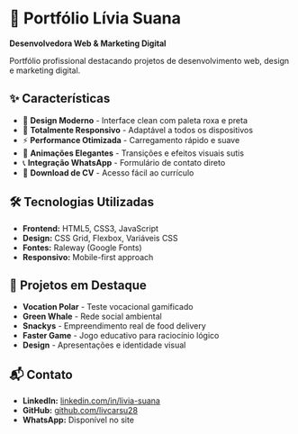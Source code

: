 # 🎨 Portfólio Lívia Suana

**Desenvolvedora Web & Marketing Digital**

Portfólio profissional destacando projetos de desenvolvimento web, design e marketing digital.

## ✨ Características

- 🎯 **Design Moderno** - Interface clean com paleta roxa e preta
- 📱 **Totalmente Responsivo** - Adaptável a todos os dispositivos
- ⚡ **Performance Otimizada** - Carregamento rápido e suave
- 🎨 **Animações Elegantes** - Transições e efeitos visuais sutis
- 📞 **Integração WhatsApp** - Formulário de contato direto
- 📄 **Download de CV** - Acesso fácil ao currículo

## 🛠️ Tecnologias Utilizadas

- **Frontend:** HTML5, CSS3, JavaScript
- **Design:** CSS Grid, Flexbox, Variáveis CSS
- **Fontes:** Raleway (Google Fonts)
- **Responsivo:** Mobile-first approach

## 🚀 Projetos em Destaque

- **Vocation Polar** - Teste vocacional gamificado
- **Green Whale** - Rede social ambiental
- **Snackys** - Empreendimento real de food delivery
- **Faster Game** - Jogo educativo para raciocínio lógico
- **Design** - Apresentações e identidade visual

## 📬 Contato

- **LinkedIn:** [linkedin.com/in/livia-suana](https://linkedin.com/in/livia-suana)
- **GitHub:** [github.com/livcarsu28](https://github.com/livcarsu28)
- **WhatsApp:** Disponível no site
